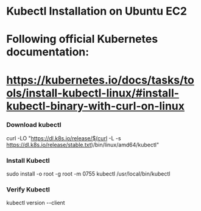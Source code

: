 # Kubectl Installation on Ubuntu EC2
# Following official Kubernetes documentation:
# https://kubernetes.io/docs/tasks/tools/install-kubectl-linux/#install-kubectl-binary-with-curl-on-linux

### Download kubectl
curl -LO "https://dl.k8s.io/release/$(curl -L -s https://dl.k8s.io/release/stable.txt)/bin/linux/amd64/kubectl"

### Install Kubectl
sudo install -o root -g root -m 0755 kubectl /usr/local/bin/kubectl

### Verify Kubectl
kubectl version --client
